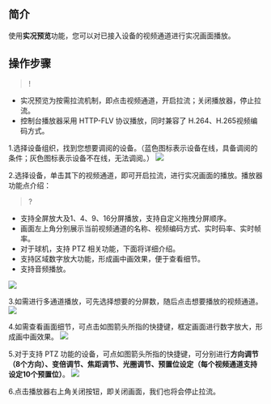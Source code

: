 
## 简介

使用**实况预览**功能，您可以对已接入设备的视频通道进行实况画面播放。

## 操作步骤

>! 
- 实况预览为按需拉流机制，即点击视频通道，开启拉流；关闭播放器，停止拉流。 
- 控制台播放器采用 HTTP-FLV 协议播放，同时兼容了 H.264、H.265视频编码方式。

1.选择设备组织，找到您想要调阅的设备。（蓝色图标表示设备在线，具备调阅的条件；灰色图标表示设备不在线，无法调阅。）
![](https://qcloudimg.tencent-cloud.cn/raw/0bb6bdeadcf55275c43389cb4ffe4f33.png)


2.选择设备，单击其下的视频通道，即可开启拉流，进行实况画面的播放。播放器功能点介绍：

>?
- 支持全屏放大及1、4、9、16分屏播放，支持自定义拖拽分屏顺序。
- 画面左上角分别展示当前视频通道的名称、视频编码方式、实时码率、实时帧率。
- 对于球机，支持 PTZ 相关功能，下面将详细介绍。
- 支持区域数字放大功能，形成画中画效果，便于查看细节。
- 支持音频播放。

![](https://qcloudimg.tencent-cloud.cn/raw/070f6ea4b9575cb89abf408fadb8b020.png)

3.如需进行多通道播放，可先选择想要的分屏数，随后点击想要播放的视频通道。
![](https://qcloudimg.tencent-cloud.cn/raw/c8556e1ca4369218cf3df7f255c4e747.png)

4.如需查看画面细节，可点击如图箭头所指的快捷键，框定画面进行数字放大，形成画中画效果。
![](https://qcloudimg.tencent-cloud.cn/raw/e6c28ebfeb02a713df6879d098efaffa.png)

5.对于支持 PTZ 功能的设备，可点如图箭头所指的快捷键，可分别进行**方向调节（8个方向）、变倍调节、焦距调节、光圈调节、预置位设定（每个视频通道支持设定10个预置位）**。
![](https://qcloudimg.tencent-cloud.cn/raw/1a914285cb3f7ae9b24b3a68e505fb00.png)

6.点击播放器右上角关闭按钮，即关闭画面，我们也将会停止拉流。

